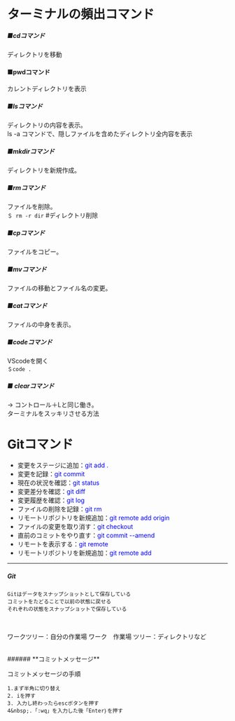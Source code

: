 # ターミナルの頻出コマンド

##### ■cdコマンド
ディレクトリを移動
####  ■pwdコマンド
カレントディレクトリを表示
##### ■lsコマンド
ディレクトリの内容を表示。<br>
ls -a コマンドで、隠しファイルを含めたディレクトリ全内容を表示
##### ■mkdirコマンド
ディレクトリを新規作成。
##### ■rmコマンド
ファイルを削除。<br>
`＄ rm -r dir` #ディレクトリ削除
##### ■cpコマンド
ファイルをコピー。
##### ■mvコマンド
ファイルの移動とファイル名の変更。
##### ■catコマンド
ファイルの中身を表示。
##### ■codeコマンド
VScodeを開く<br>
`＄code .`
##### ■ clearコマンド
→ コントロール＋Lと同じ働き。<br>
ターミナルをスッキリさせる方法
<br>

# Gitコマンド

- 変更をステージに追加：<span style="color: blue;">git add .<span style="color: blue;">
- 変更を記録：<span style="color: blue;">git commit<span style="color: blue;">
- 現在の状況を確認：<span style="color: blue;">git status<span style="color: blue;">
- 変更差分を確認：<span style="color: blue;">git diff<span style="color: blue;">
- 変更履歴を確認：<span style="color: blue;">git log<span style="color: blue;">
- ファイルの削除を記録：<span style="color: blue;"><span style="color: blue;">git rm<span style="color: blue;">
- リモートリポジトリを新規追加：<span style="color: blue;">git remote add origin<span style="color: blue;">
- ファイルの変更を取り消す：<span style="color: blue;"><span style="color: blue;">git checkout<span style="color: blue;">
- 直前のコミットをやり直す：<span style="color: blue;">git commit --amend<span style="color: blue;">
- リモートを表示する：<span style="color: blue;">git remote<span style="color: blue;">
- リモートリポジトリを新規追加：<span style="color: blue;">git remote add<span style="color: blue;">

---
##### Git
```
Gitはデータをスナップショットとして保存している
コミットをたどることで以前の状態に戻せる
それぞれの状態をスナップショットで保存している
```

<br>

ワークツリー：自分の作業場
ワーク　作業場
ツリー：ディレクトリなど


<br>
###### **コミットメッセージ**

コミットメッセージの手順
```
1.まず半角に切り替え
2. iを押す
3. 入力し終わったらescボタンを押す
4&nbsp;.「:wq」を入力した後「Enter｝を押す
```
